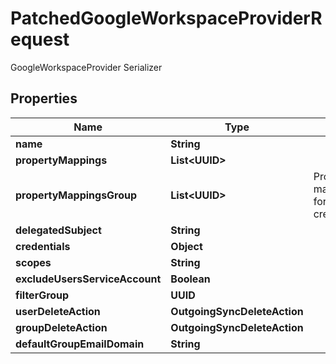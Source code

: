 

# PatchedGoogleWorkspaceProviderRequest

GoogleWorkspaceProvider Serializer

## Properties

| Name | Type | Description | Notes |
|------------ | ------------- | ------------- | -------------|
|**name** | **String** |  |  [optional] |
|**propertyMappings** | **List&lt;UUID&gt;** |  |  [optional] |
|**propertyMappingsGroup** | **List&lt;UUID&gt;** | Property mappings used for group creation/updating. |  [optional] |
|**delegatedSubject** | **String** |  |  [optional] |
|**credentials** | **Object** |  |  [optional] |
|**scopes** | **String** |  |  [optional] |
|**excludeUsersServiceAccount** | **Boolean** |  |  [optional] |
|**filterGroup** | **UUID** |  |  [optional] |
|**userDeleteAction** | **OutgoingSyncDeleteAction** |  |  [optional] |
|**groupDeleteAction** | **OutgoingSyncDeleteAction** |  |  [optional] |
|**defaultGroupEmailDomain** | **String** |  |  [optional] |




